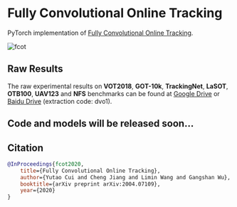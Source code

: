 # Fully Convolutional Online Tracking
PyTorch implementation of [Fully Convolutional Online Tracking](https://arxiv.org/abs/2004.07109).  

![fcot](https://github.com/MCG-NJU/FCOT/blob/master/images/architecture.png)

## Raw Results
The raw experimental results on **VOT2018**, **GOT-10k**, **TrackingNet**, **LaSOT**, **OTB100**, **UAV123** and **NFS** benchmarks can be found at [Google Drive](https://drive.google.com/drive/folders/1OiRNtDHlct_e_SZBYqjrU4VhzFi7Zdoz?usp=sharing)
 or [Baidu Drive](https://pan.baidu.com/s/1_7oHl7syKt-8uJNdi-yh4g) (extraction code: dvo1).
 
## Code and models will be released soon...

## Citation

```bibtex
@InProceedings{fcot2020,
    title={Fully Convolutional Online Tracking},
    author={Yutao Cui and Cheng Jiang and Limin Wang and Gangshan Wu},
    booktitle={arXiv preprint arXiv:2004.07109},
    year={2020}
}

```

